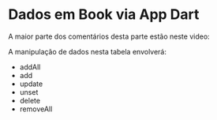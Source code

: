 # Dados em Book via App Dart

A maior parte dos comentários desta parte estão neste video: 

A manipulação de dados nesta tabela envolverá:
* addAll
* add
* update
* unset
* delete
* removeAll
